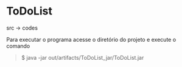 # ToDoList

src -> codes

Para executar o programa acesse o diretório do projeto e execute o comando
>$ java -jar out/artifacts/ToDoList_jar/ToDoList.jar